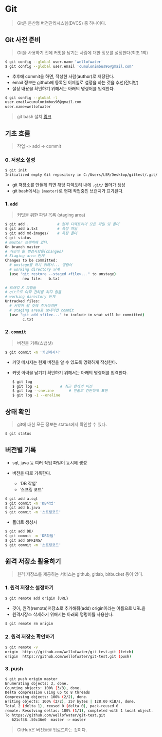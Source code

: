# Git

> Git은 분산형 버전관리시스템(DVCS) 중 하나이다.

## Git 사전 준비

> Git을 사용하기 전에 커밋을 남기는 사람에 대한 정보를 설정한다(최초 1회)

```bash
$ git config --global user.name 'wellofwater'
$ git config --global user.email 'cumulonimbus96@gmail.com'
```

- 추후에 commit을 하면, 작성한 사람(author)로 저장된다.
- email 정보는 github에 등록된 이메일로 설정을 하는 것을 추천(잔디밭)
- 설정 내용을 확인하기 위해서는 아래의 명령어를 입력한다.

```bash
$ git config --global -l
user.email=cumulonimbus96@gmail.com
user.name=wellofwater
```

> git bash 설치 [링크](https://gitforwindows.org/)

## 기초 흐름

> 작업 -> add -> commit

### 0. 저장소 설정

```bash
$ git init
Initialized empty Git repository in C:/Users/LSR/Desktop/gittest/.git/
```

- git 저장소를 만들게 되면 해당 디렉토리 내에 `.git/` 폴더가 생성
- git bash에서는 `(master)`로 현재 작업중인 브랜치가 표기된다.

### 1. `add`

> 커밋을 위한 파일 목록 (staging area)

```bash
$ git add .				# 현재 디렉토리의 모든 파일 및 폴더
$ git add a.txt			# 특정 파일
$ git add md-images/	# 특정 폴더
$ git status
# master 브랜치에 있다.
On branch master
# 커밋이 될 변경사항들(changes)
# Staging area 단계
Changes to be committed:
  # unstage를 하기 위해서... 명령어
  # working directory 단계
  (use "git restore --staged <file>..." to unstage)
        new file:   b.txt
        
# 트래킹 X 파일들
# git으로 아직 관리를 하지 않음
# working directory 단계
Untracked files:
  # 커밋이 될 것에 추가하려면
  # staging area로 보내려면 commit
  (use "git add <file>..." to include in what will be committed)
        c.txt

```

### 2. `commit`

> 버전을 기록(스냅샷)

```bash
$ git commit -m '커밋메시지'
```

- 커밋 메시지는 현재 버전을 알 수 있도록 명확하게 작성한다.

- 커밋 이력을 남기기 확인하기 위해서는 아래의 명령어를 입력한다.

  ```bash
  $ git log
  $ git log -1			# 최근 한개의 버전
  $ git log --oneline		# 한줄로 간단하게 표현
  $ git log -1 --oneline
  ```

## 상태 확인

> git에 대한 모든 정보는 status에서 확인할 수 있다.

```bash
$ git status
```



## 버전별 기록

- sql, java 등 여러 작업 파일이 동시에 생성

- 버전을 따로 기록한다.
  - 'DB 작업'
  - '스프링 코드'

```bash
$ git add a.sql
$ git commit -m 'DB작업'
$ git add b.java
$ git commit -m '스프링코드'
```

- 폴더로 생성시

```bash
$ git add DB/
$ git commit -m 'DB작업'
$ git add SPRING/
$ git commit -m '스프링코드'
```



## 원격 저장소 활용하기

> 원격 저장소를 제공하는 서비스는 github, gitlab, bitbucket 등이 있다.

### 1. 원격 저장소 설정하기

```bash
$ git remote add origin {URL}
```

- 깃아, 원격(remote)저장소로 추가해줘(add) origin이라는 이름으로 URL을
- 원격저장소 삭제하기 위해서는 아래의 명령어를 사용한다.

```bash
$ git remote rm origin
```



### 2. 원격 저장소 확인하기

```bash
$ git remote -v
origin  https://github.com/wellofwater/git-test.git (fetch)
origin  https://github.com/wellofwater/git-test.git (push)
```



### 3. push

```bash
$ git push origin master
Enumerating objects: 3, done.
Counting objects: 100% (3/3), done.
Delta compression using up to 8 threads
Compressing objects: 100% (2/2), done.
Writing objects: 100% (2/2), 257 bytes | 128.00 KiB/s, done.
Total 2 (delta 1), reused 0 (delta 0), pack-reused 0
remote: Resolving deltas: 100% (1/1), completed with 1 local object.
To https://github.com/wellofwater/git-test.git
   621cf38..50c36e0  master -> master
```

>  GitHub은 버전들을 업로드하는 것이다.